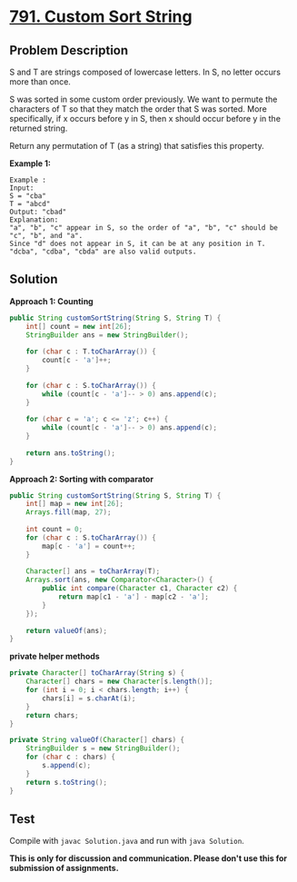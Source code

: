 # [791. Custom Sort String][title]

## Problem Description

S and T are strings composed of lowercase letters. In S, no letter occurs more than once.

S was sorted in some custom order previously. We want to permute the characters of T so that they match the order that S was sorted. More specifically, if x occurs before y in S, then x should occur before y in the returned string.

Return any permutation of T (as a string) that satisfies this property.

**Example 1:**

```
Example :
Input: 
S = "cba"
T = "abcd"
Output: "cbad"
Explanation: 
"a", "b", "c" appear in S, so the order of "a", "b", "c" should be "c", "b", and "a". 
Since "d" does not appear in S, it can be at any position in T. "dcba", "cdba", "cbda" are also valid outputs.
```

## Solution

**Approach 1: Counting**

```java
public String customSortString(String S, String T) {
    int[] count = new int[26];
    StringBuilder ans = new StringBuilder();
    
    for (char c : T.toCharArray()) {
        count[c - 'a']++;
    }
    
    for (char c : S.toCharArray()) {
        while (count[c - 'a']-- > 0) ans.append(c);
    }
    
    for (char c = 'a'; c <= 'z'; c++) {
        while (count[c - 'a']-- > 0) ans.append(c);
    }
    
    return ans.toString();
}
```

**Approach 2: Sorting with comparator**

```java
public String customSortString(String S, String T) {
    int[] map = new int[26];
    Arrays.fill(map, 27);
    
    int count = 0;
    for (char c : S.toCharArray()) {
        map[c - 'a'] = count++;
    }
    
    Character[] ans = toCharArray(T);
    Arrays.sort(ans, new Comparator<Character>() {
        public int compare(Character c1, Character c2) {
            return map[c1 - 'a'] - map[c2 - 'a'];
        }
    });
    
    return valueOf(ans);
}
```

**private helper  methods**

```java
private Character[] toCharArray(String s) {
    Character[] chars = new Character[s.length()];
    for (int i = 0; i < chars.length; i++) {
        chars[i] = s.charAt(i);
    }
    return chars;
}

private String valueOf(Character[] chars) {
    StringBuilder s = new StringBuilder();
    for (char c : chars) {
        s.append(c);
    }
    return s.toString();
}
```

## Test

Compile with `javac Solution.java` and run with `java Solution`.

**This is only for discussion and communication. Please don't use this for submission of assignments.**

[title]: https://leetcode.com/problems/word-subsets/